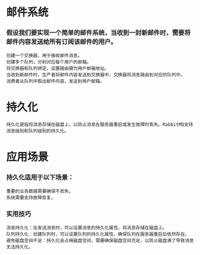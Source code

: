 # 邮件系统
  ###  假设我们要实现一个简单的邮件系统，当收到一封新邮件时，需要将邮件内容发送给所有订阅该邮件的用户。
    创建一个交换器，用于接收邮件消息。
    创建多个队列，分别对应每个用户的邮箱。
    将交换器和队列绑定，设置路由键为用户邮箱地址。
    当收到新邮件时，生产者将邮件内容发送到交换器中，交换器将消息路由到对应的队列中。
    消费者从队列中取出邮件内容，发送到用户邮箱。

# 持久化
    持久化是指将消息存储在磁盘上，以防止消息在服务器重启或发生故障时丢失。RabbitMQ支持消息级别和队列级别的持久化。

# 应用场景
 ### 持久化适用于以下场景：
    重要的业务数据需要确保不丢失。
    系统需要支持故障恢复。
 ### 实用技巧
    消息持久化：在发送消息时，可以设置消息的持久化属性，将消息存储在磁盘上。
    队列持久化：创建队列时，可以设置队列的持久化属性，确保队列在服务器重启后依然存在。
    避免磁盘空间不足：持久化会占用磁盘空间，需要确保磁盘空间充足，以防止磁盘满了导致消息无法持久化。